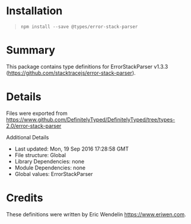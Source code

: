 # Installation
> `npm install --save @types/error-stack-parser`

# Summary
This package contains type definitions for ErrorStackParser v1.3.3 (https://github.com/stacktracejs/error-stack-parser).

# Details
Files were exported from https://www.github.com/DefinitelyTyped/DefinitelyTyped/tree/types-2.0/error-stack-parser

Additional Details
 * Last updated: Mon, 19 Sep 2016 17:28:58 GMT
 * File structure: Global
 * Library Dependencies: none
 * Module Dependencies: none
 * Global values: ErrorStackParser

# Credits
These definitions were written by Eric Wendelin <https://www.eriwen.com>.
